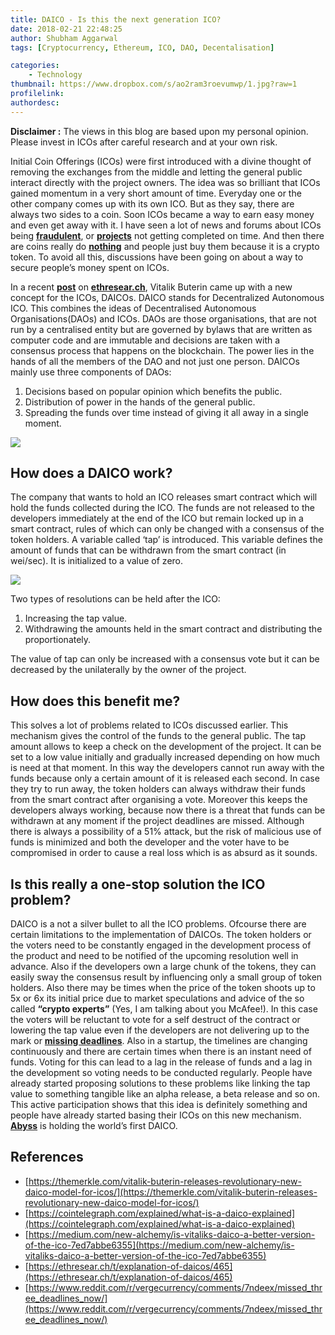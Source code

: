 ```yaml
---
title: DAICO - Is this the next generation ICO?
date: 2018-02-21 22:48:25
author: Shubham Aggarwal
tags: [Cryptocurrency, Ethereum, ICO, DAO, Decentalisation]

categories:
    - Technology
thumbnail: https://www.dropbox.com/s/ao2ram3roevumwp/1.jpg?raw=1
profilelink:
authordesc:
---
```


**Disclaimer :** The views in this blog are based upon my personal opinion. Please invest in ICOs after careful research and at your own risk.

Initial Coin Offerings (ICOs) were first introduced with a divine thought of removing the exchanges from the middle and letting the general public interact directly with the project owners. The idea was so brilliant that ICOs gained momentum in a very short amount of time. Everyday one or the other company comes up with its own ICO. But as they say, there are always two sides to a coin. Soon ICOs became a way to earn easy money and even get away with it. I have seen a lot of news and forums about ICOs being **[fraudulent](https://techcrunch.com/2018/01/20/telegram-ico-scammers/)**, or **[projects](https://bitcointalk.org/index.php?topic=2646189.0;all)** not getting completed on time. And then there are coins really do **[nothing](https://uetoken.com/)** and people just buy them because it is a crypto token. To avoid all this, discussions have been going on about a way to secure people’s money spent on ICOs. 

In a recent **[post](https://ethresear.ch/t/explanation-of-daicos/465)** on **[ethresear.ch](https://ethresear.ch/)**, Vitalik Buterin came up with a new concept for the ICOs, DAICOs. DAICO stands for Decentralized Autonomous ICO. This combines the ideas of Decentralised Autonomous Organisations(DAOs) and ICOs. DAOs are those organisations, that are not run by a centralised entity but are governed  by bylaws that are written as computer code and are immutable and decisions are taken with a consensus process that happens on the blockchain. The power lies in the hands of all the members of the DAO and not just one person.
DAICOs mainly use three components of DAOs:

1. Decisions based on popular opinion which benefits the public.
2. Distribution of power in the hands of the general public.
3. Spreading the funds over time instead of giving it all away in a single moment.

![](https://www.dropbox.com/s/o8xwesp6bk3g8lt/2.png?raw=1)

## How does a DAICO work?

The company that wants to hold an ICO releases smart contract which will hold the funds collected during the ICO. The funds are not released to the developers immediately at the end of the ICO but remain locked up in a smart contract, rules of which can only be changed with a consensus of the token holders.
A variable called ‘tap’ is introduced. This variable defines the amount of funds that can be withdrawn from the smart contract (in wei/sec). It is initialized to a value of zero.

![](https://www.dropbox.com/s/0a60lhq2sf2yemv/3.gif?raw=1)

Two types of resolutions can be held after the ICO:
1. Increasing the tap value.
2. Withdrawing the amounts held in the smart contract and distributing the proportionately.

The value of tap can only be increased with a consensus vote but it can be decreased by the unilaterally by the owner of the project.

## How does this benefit me?

This solves a lot of problems related to ICOs discussed earlier. This mechanism gives the control of the funds to the general public. 
The tap amount allows to keep a check on the development of the project. It can be set to a low value initially and gradually increased depending on how much is need at that moment. In this way the developers cannot run away with the funds because only a certain amount of it is released each second. In case they try to run away, the token holders can always withdraw their funds from the smart contract after organising a vote.
Moreover this keeps the developers always working, because now there is a threat that funds can be withdrawn at any moment if the project deadlines are missed.
Although there is always a possibility of a 51% attack, but the risk of malicious use of funds is minimized and both the developer and the voter have to be compromised in order to cause a real loss which is as absurd as it sounds.

## Is this really a one-stop solution the ICO problem?

DAICO is a not a silver bullet to all the ICO problems. Ofcourse there are certain limitations to the implementation of DAICOs. The token holders or the voters need to be constantly engaged in the development process of the product and need to be notified of the upcoming resolution well in advance. Also if the developers own a large chunk of the tokens, they can easily sway the consensus result by influencing only a small group of token holders. Also there may be times when the price of the token shoots up to 5x or 6x its initial price due to market speculations and advice of the so called **“crypto experts”** (Yes, I am talking about you McAfee!). In this case the voters will be reluctant to vote for a self destruct of the contract or lowering the tap value even if the developers are not delivering up to the mark or **[missing deadlines](https://www.reddit.com/r/vergecurrency/comments/7ndeex/missed_three_deadlines_now/)**. Also in a startup, the timelines are changing continuously and there are certain times when there is an instant need of funds. Voting for this can lead to a lag in the release of funds and a lag in the development so voting needs to be conducted regularly.
People have already started proposing solutions to these problems like linking the tap value to something tangible like an alpha release, a beta release and so on. This active participation shows that this idea is definitely something and people have already started basing their ICOs on this new mechanism. **[Abyss](https://www.theabyss.com/)** is holding the world’s first DAICO.

## References

* [https://themerkle.com/vitalik-buterin-releases-revolutionary-new-daico-model-for-icos/](https://themerkle.com/vitalik-buterin-releases-revolutionary-new-daico-model-for-icos/)
* [https://cointelegraph.com/explained/what-is-a-daico-explained](https://cointelegraph.com/explained/what-is-a-daico-explained)
* [https://medium.com/new-alchemy/is-vitaliks-daico-a-better-version-of-the-ico-7ed7abbe6355](https://medium.com/new-alchemy/is-vitaliks-daico-a-better-version-of-the-ico-7ed7abbe6355)
* [https://ethresear.ch/t/explanation-of-daicos/465](https://ethresear.ch/t/explanation-of-daicos/465)
* [https://www.reddit.com/r/vergecurrency/comments/7ndeex/missed_three_deadlines_now/](https://www.reddit.com/r/vergecurrency/comments/7ndeex/missed_three_deadlines_now/)








